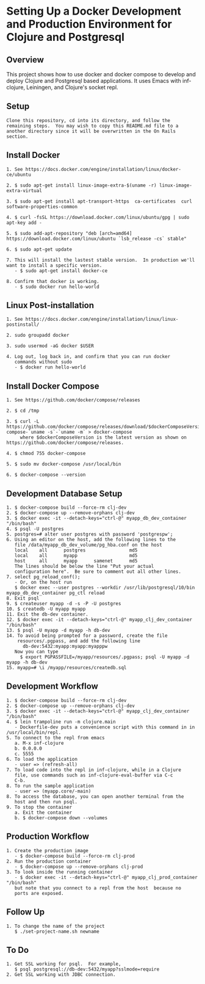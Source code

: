 # Setting Up a Docker Development and Production Environment for Clojure and Postgresql


## Overview
This project shows how to use docker and docker compose to develop and
deploy Clojure and Postgresql based applications.  It uses Emacs with
inf-clojure, Leiningen, and Clojure's socket repl.


## Setup
	Clone this repository, cd into its directory, and follow the
    remaining steps.  You may wish to copy this README.md file to a
    another directory since it will be overwritten in the On Rails
    section.


## Install Docker 
	1. See https://docs.docker.com/engine/installation/linux/docker-ce/ubuntu

	2. $ sudo apt-get install linux-image-extra-$(uname -r) linux-image-extra-virtual

	3. $ sudo apt-get install apt-transport-https  ca-certificates  curl  software-properties-common

	4. $ curl -fsSL https://download.docker.com/linux/ubuntu/gpg | sudo apt-key add -

	5. $ sudo add-apt-repository "deb [arch=amd64] https://download.docker.com/linux/ubuntu `lsb_release -cs` stable"

	6. $ sudo apt-get update

	7. This will install the lastest stable version.  In production we'll want to install a specific version.
	   - $ sudo apt-get install docker-ce

	8. Confirm that docker is working.
	   - $ sudo docker run hello-world


## Linux Post-installation
	1. See https://docs.docker.com/engine/installation/linux/linux-postinstall/

	2. sudo groupadd docker

	3. sudo usermod -aG docker $USER

	4. Log out, log back in, and confirm that you can run docker
	   commands without sudo
	   - $ docker run hello-world


## Install Docker Compose
	1. See https://github.com/docker/compose/releases
	
	2. $ cd /tmp
	
	3. $ curl -L https://github.com/docker/compose/releases/download/$dockerComposeVersion/docker-compose-`uname -s`-`uname -m` > docker-compose 
		 where $dockerComposeVersion is the latest version as shown on https://github.com/docker/compose/releases.

	4. $ chmod 755 docker-compose

	5. $ sudo mv docker-compose /usr/local/bin

	6. $ docker-compose --version


##  Development Database Setup
	1. $ docker-compose build --force-rm clj-dev
	2. $ docker-compose up --remove-orphans clj-dev
	3. $ docker exec -it --detach-keys="ctrl-@" myapp_db_dev_container "/bin/bash"
	4. $ psql -U postgres
	5. postgres=# alter user postgres with password 'postgrespw';
	6. Using an editor on the host, add the following lines to the
       file /data/myapp_db_dev_volume/pg_hba.conf on the host
	   local    all      postgres                md5
	   local	all		 myapp		 			 md5
	   host 	all		 myapp		samenet		 md5	 
	   The lines should be below the line "Put your actual
       configuration here".  Be sure to comment out all other lines.
	7. select pg_reload_conf();
	   - Or, on the host run
	   $ docker exec --user postgres --workdir /usr/lib/postgresql/10/bin myapp_db_dev_container pg_ctl reload
	8. Exit psql
	9. $ createuser myapp -d -s -P -U postgres
	10. $ createdb -U myapp myapp
	11. Exit the db-dev container.
	12. $ docker exec -it --detach-keys="ctrl-@" myapp_clj_dev_container "/bin/bash"	
	13. $ psql -U myapp -d myapp -h db-dev
	14. To avoid being prompted for a password, create the file
		resources/.pgpass, and add the following line 
		  db-dev:5432:myapp:myapp:myapppw
	   Now you can type
		 $ export PGPASSFILE=/myapp/resources/.pgpass; psql -U myapp -d myapp -h db-dev
	15. myapp=# \i /myapp/resources/createdb.sql


##  Development Workflow
	1. $ docker-compose build --force-rm clj-dev
	2. $ docker-compose up --remove-orphans clj-dev 
	3. $ docker exec -it --detach-keys="ctrl-@" myapp_clj_dev_container "/bin/bash"
	4. $ lein trampoline run -m clojure.main
	   - Dockerfile-dev puts a convenience script with this command in in /usr/local/bin/repl.
	5. To connect to the repl from emacs 
	   a. M-x inf-clojure
	   b. 0.0.0.0
	   c. 5555
	6. To load the application
	   - user => (refresh-all)	   
	7. To load code into the repl in inf-clojure, while in a Clojure
       file, use commands such as inf-clojure-eval-buffer via C-c
       C-b.
	8. To run the sample application
	   - user => (myapp.core/-main)
	8. To access the database, you can open another terminal from the
       host and then run psql.
	9. To stop the container
	   a. Exit the container
	   b. $ docker-compose down --volumes


##  Production Workflow
	1. Create the production image
	   - $ docker-compose build --force-rm clj-prod
	2. Run the production container
	   - $ docker-compose up --remove-orphans clj-prod
	3. To look inside the running container
	   - $ docker exec -it --detach-keys="ctrl-@" myapp_clj_prod_container "/bin/bash"
	   but note that you connect to a repl from the host  because no
	   ports are exposed.


## Follow Up
	1. To change the name of the project
	   $ ./set-project-name.sh newname


## To Do
	1. Get SSL working for psql.  For example, 
	   $ psql postgresql://db-dev:5432/myapp?sslmode=require 
	2. Get SSL working with JDBC connection.
	

